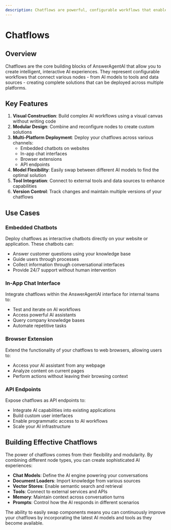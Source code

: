 ```yaml
---
description: Chatflows are powerful, configurable workflows that enable AI-powered interactions across multiple platforms.
---
```


# Chatflows

## Overview

Chatflows are the core building blocks of AnswerAgentAI that allow you to create intelligent, interactive AI experiences. They represent configurable workflows that connect various nodes - from AI models to tools and data sources - creating complete solutions that can be deployed across multiple platforms.

## Key Features

1. **Visual Construction**: Build complex AI workflows using a visual canvas without writing code
2. **Modular Design**: Combine and reconfigure nodes to create custom solutions
3. **Multi-Platform Deployment**: Deploy your chatflows across various channels:
    - Embedded chatbots on websites
    - In-app chat interfaces
    - Browser extensions
    - API endpoints
4. **Model Flexibility**: Easily swap between different AI models to find the optimal solution
5. **Tool Integration**: Connect to external tools and data sources to enhance capabilities
6. **Version Control**: Track changes and maintain multiple versions of your chatflows

## Use Cases

### Embedded Chatbots

Deploy chatflows as interactive chatbots directly on your website or application. These chatbots can:

-   Answer customer questions using your knowledge base
-   Guide users through processes
-   Collect information through conversational interfaces
-   Provide 24/7 support without human intervention

### In-App Chat Interface

Integrate chatflows within the AnswerAgentAI interface for internal teams to:

-   Test and iterate on AI workflows
-   Access powerful AI assistants
-   Query company knowledge bases
-   Automate repetitive tasks

### Browser Extension

Extend the functionality of your chatflows to web browsers, allowing users to:

-   Access your AI assistant from any webpage
-   Analyze content on current pages
-   Perform actions without leaving their browsing context

### API Endpoints

Expose chatflows as API endpoints to:

-   Integrate AI capabilities into existing applications
-   Build custom user interfaces
-   Enable programmatic access to AI workflows
-   Scale your AI infrastructure

## Building Effective Chatflows

The power of chatflows comes from their flexibility and modularity. By combining different node types, you can create sophisticated AI experiences:

-   **Chat Models**: Define the AI engine powering your conversations
-   **Document Loaders**: Import knowledge from various sources
-   **Vector Stores**: Enable semantic search and retrieval
-   **Tools**: Connect to external services and APIs
-   **Memory**: Maintain context across conversation turns
-   **Prompts**: Control how the AI responds in different scenarios

The ability to easily swap components means you can continuously improve your chatflows by incorporating the latest AI models and tools as they become available.
